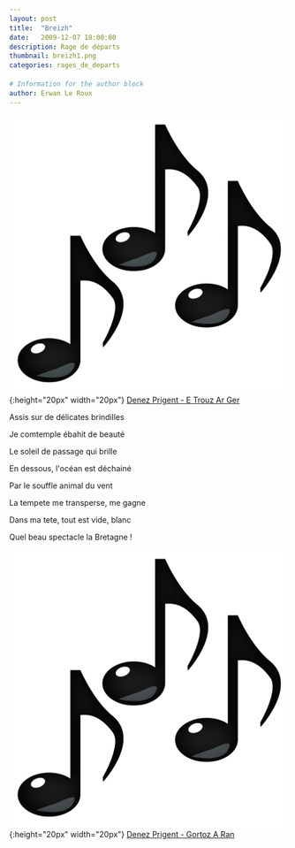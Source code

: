 ```yaml
---
layout: post
title:  "Breizh"
date:   2009-12-07 18:00:00
description: Rage de départs
thumbnail: breizh1.png
categories: rages_de_departs

# Information for the author block
author: Erwan Le Roux
---
```





![](/assets/img/notes.png){:height="20px" width="20px"} [Denez Prigent - E Trouz Ar Ger][link1] 



Assis sur de délicates brindilles

Je comtemple ébahit de beauté

Le soleil de passage qui brille

En dessous, l'océan est déchainé

Par le souffle animal du vent

La tempete me transperse, me gagne

Dans ma tete, tout est vide, blanc

Quel beau spectacle la Bretagne !



![](/assets/img/notes.png){:height="20px" width="20px"} [Denez Prigent - Gortoz A Ran][link2] 

[link1]: https://www.youtube.com/watch?v=wXX4xyfa2Gc
[link2]: https://www.youtube.com/watch?v=SyUcKCP7Vvw

<br/>
<br/>

